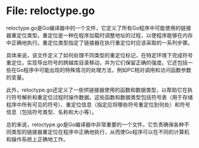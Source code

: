 # File: reloctype.go

reloctype.go是Go编译器中的一个文件，它定义了所有Go程序中可能使用的链接器重定位类型。重定位是一种在程序加载时调整地址的过程，以使程序能够在内存中正确地执行。重定位类型指定了链接器在执行重定位时应该采取的一系列步骤。

具体来说，该文件定义了如何处理不同类型的重定位标记，在特定环境下完成符号重定位，实现导出符号的跨越库目录移动，并为它们保留正确的强度。它还包括一些在Go程序中可能出现的特殊情况的处理方法，例如PC相对调用和访问函数参数的变量。

此外，reloctype.go还定义了一些供链接器使用的函数和数据类型，以帮助它在执行符号解析和重定位过程时操作数据。这些函数和数据类型包括符号表（用于存储程序中所有可见的符号）、重定位信息（指定应将哪些符号重定位到何处）和符号信息（包括符号类型、名称和大小等）。

总的来说，reloctype.go是Go编译器中非常重要的一个文件，它负责确保各种不同类型的链接器重定位在程序中正确地执行，从而使Go程序可以在不同的计算机和操作系统上正确地工作。

